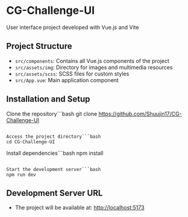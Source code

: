 # CG-Challenge-UI

User interface project developed with Vue.js and Vite

## Project Structure

- `src/components`: Contains all Vue.js components of the project
- `src/assets/img`: Directory for images and multimedia resources
- `src/assets/scss`: SCSS files for custom styles
- `src/App.vue`: Main application component

## Installation and Setup

Clone the repository```bash
git clone https://github.com/Shuujin17/CG-Challenge-UI
```

Access the project directory```bash
cd CG-Challenge-UI
```

Install dependencies```bash
npm install
```

Start the development server```bash
npm run dev
```

## Development Server URL

- The project will be available at: [http://localhost:5173](http://localhost:5173)